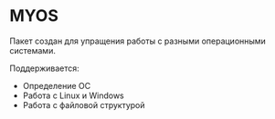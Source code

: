 # MYOS

Пакет создан для упращения работы с разными операционными системами.

Поддерживается:

- Определение ОС
- Работа с Linux и Windows
- Работа с файловой структурой
